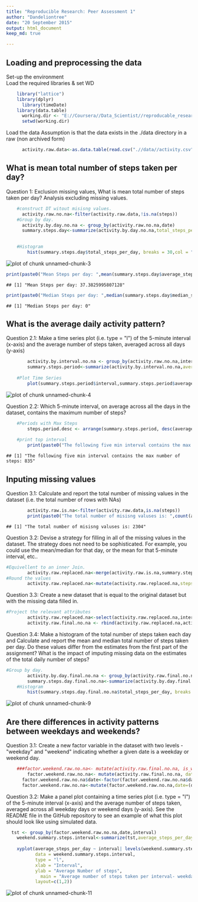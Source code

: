 ```yaml
---
title: "Reproducible Research: Peer Assessment 1"
author: "Dandeliontree"
date: "20 September 2015"
output: html_document
keep_md: true

---
```


## Loading and preprocessing the data
Set-up the environment   
Load the required libraries & set WD


```r
    library("lattice")
    library(dplyr)
	  library(timeDate)
    library(data.table)
	  working.dir <- "E://Coursera//Data_Scientist//reproducable_research//peer_assessment//pa_one"
	  setwd(working.dir)
```

Load the data 
Assumption is that the data exists in the ./data directory in a raw (non archived form)


```r
	  activity.raw.data<-as.data.table(read.csv(".//data//activity.csv",header=TRUE))
```


## What is mean total number of steps taken per day?
Question 1: Exclusion missing values, What is mean total number of steps taken per day? 
Analysis excluding missing values.


```r
	#construct DT witout misisng values.
	  activity.raw.no.na<-filter(activity.raw.data,!is.na(steps))
	#Group by day.
	  activity.by.day.no.na <- group_by(activity.raw.no.na,date)
	  summary.steps.day<-summarize(activity.by.day.no.na,total_steps_per_day=sum(steps),median_steps_per_day=median(steps),average_steps_per_day=mean(steps))

		
	#Histogram
		hist(summary.steps.day$total_steps_per_day, breaks = 30,col = "red1",xlab="Average Number of Steps per day",main="Average number of streps per day- excludes missing values")
```

![plot of chunk unnamed-chunk-3](figure/unnamed-chunk-3-1.png) 

```r
print(paste0("Mean Steps per day: ",mean(summary.steps.day$average_steps_per_day))) 
```

```
## [1] "Mean Steps per day: 37.3825995807128"
```

```r
print(paste0("Median Steps per day: ",median(summary.steps.day$median_steps_per_day)))
```

```
## [1] "Median Steps per day: 0"
```

## What is the average daily activity pattern?
Question 2.1: Make a time series plot (i.e. type = "l") of the 5-minute interval (x-axis) and the average number of steps taken, averaged across all days (y-axis)


```r
		activity.by.interval.no.na <- group_by(activity.raw.no.na,interval)	
		summary.steps.period<-summarize(activity.by.interval.no.na,average_steps_per_interval=mean(steps))
		
	#Plot Time Series
		plot(summary.steps.period$interval,summary.steps.period$average_steps_per_interval, type = "l",ylab="Average Number of Steps",xlab="Interval", main="Average (across all days) Steps per interval-excludes missing values" ) 
```

![plot of chunk unnamed-chunk-4](figure/unnamed-chunk-4-1.png) 

Question 2.2: Which 5-minute interval, on average across all the days in the dataset, contains the maximum number of steps?


```r
	#Periods with Max Steps
		steps.period.desc <- arrange(summary.steps.period, desc(average_steps_per_interval))
		
	#print top interval 		
		print(paste0("The following five min interval contains the max number of steps: ",head(steps.period.desc,1)$interval))
```

```
## [1] "The following five min interval contains the max number of steps: 835"
```


## Inputing missing values
Question 3.1: Calculate and report the total number of missing values in the dataset (i.e. the total number of rows with NAs)


```r
		activity.raw.is.na<-filter(activity.raw.data,is.na(steps)) 
		print(paste0("The total number of misisng valuses is: ",count(activity.raw.is.na)$n))
```

```
## [1] "The total number of misisng valuses is: 2304"
```
Question 3.2: Devise a strategy for filling in all of the missing values in the dataset. The strategy does not need to be sophisticated. For example, you could use the mean/median for that day, or the mean for that 5-minute interval, etc..


```r
#Equivellent to an inner Join.
		activity.raw.replaced.na<-merge(activity.raw.is.na,summary.steps.period,by = "interval")
#Round the values
		activity.raw.replaced.na<-mutate(activity.raw.replaced.na,steps=round(average_steps_per_interval))
```
Question 3.3: Create a new dataset that is equal to the original dataset but with the missing data filled in.


```r
#Project the relevant attributes
		activity.raw.replaced.na<-select(activity.raw.replaced.na,interval,date,steps)
		activity.raw.final.no.na <- rbind(activity.raw.replaced.na,activity.raw.no.na)	
```
Question 3.4: Make a histogram of the total number of steps taken each day and Calculate and report the mean and median total number of steps taken per day. Do these values differ from the estimates from the first part of the assignment? What is the impact of imputing missing data on the estimates of the total daily number of steps?


```r
#Group by day.
		activity.by.day.final.no.na <- group_by(activity.raw.final.no.na,date)
		summary.steps.day.final.no.na<-summarize(activity.by.day.final.no.na,total_steps_per_day=sum(steps),median_steps_per_day=median(steps),average_steps_per_day=mean(steps))
	#Histogram
		hist(summary.steps.day.final.no.na$total_steps_per_day, breaks = 30,col = "red1",xlab="Total Steps Per Day",main="Total Number of Steps Taken per Day")
```

![plot of chunk unnamed-chunk-9](figure/unnamed-chunk-9-1.png) 

## Are there differences in activity patterns between weekdays and weekends?
Question 3.1: Create a new factor variable in the dataset with two levels - "weekday" and "weekend" indicating whether a given date is a weekday or weekend day.


```r
	###factor.weekend.raw.no.na<- mutate(activity.raw.final.no.na, is_weekend=isWeekend(as.Date(date)))
		factor.weekend.raw.no.na<- mutate(activity.raw.final.no.na, date=ifelse(isWeekend(as.Date(date)), 'Weekend', 'Weekday'))
	  factor.weekend.raw.no.na$date<-factor(factor.weekend.raw.no.na$date)
	  factor.weekend.raw.no.na<-mutate(factor.weekend.raw.no.na,date=(date))
```

Question 3.2: Make a panel plot containing a time series plot (i.e. type = "l") of the 5-minute interval (x-axis) and the average number of steps taken, averaged across all weekday days or weekend days (y-axis). See the README file in the GitHub repository to see an example of what this plot should look like using simulated data.


```r
  tst <- group_by(factor.weekend.raw.no.na,date,interval)
	weekend.summary.steps.interval<-summarize(tst,average_steps_per_day=mean(steps))
	
	xyplot(average_steps_per_day ~ interval| levels(weekend.summary.steps.interval$date),
           data = weekend.summary.steps.interval,
           type = "l",
           xlab = "Interval",
           ylab = "Average Number of steps",
	         main = "Average number of steps taken per interval- weekdays vs Weekends",
           layout=c(1,2))
```

![plot of chunk unnamed-chunk-11](figure/unnamed-chunk-11-1.png) 
